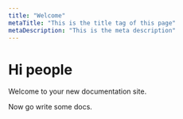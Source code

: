 ```yaml
---
title: "Welcome"
metaTitle: "This is the title tag of this page"
metaDescription: "This is the meta description"
---
```


# Hi people

Welcome to your new documentation site.

Now go write some docs.
